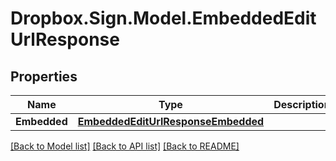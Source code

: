 # Dropbox.Sign.Model.EmbeddedEditUrlResponse

## Properties

Name | Type | Description | Notes
------------ | ------------- | ------------- | -------------
**Embedded** | [**EmbeddedEditUrlResponseEmbedded**](EmbeddedEditUrlResponseEmbedded.md) |    | **Warnings** | [**List&lt;WarningResponse&gt;**](WarningResponse.md) |  A list of warnings.  | [optional] 

[[Back to Model list]](../README.md#documentation-for-models) [[Back to API list]](../README.md#documentation-for-api-endpoints) [[Back to README]](../README.md)

